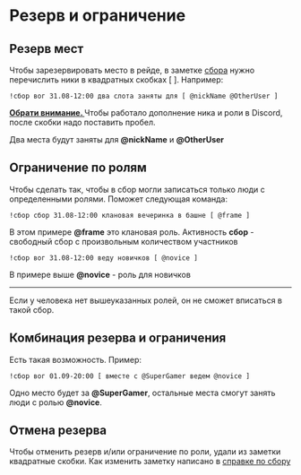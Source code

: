 # Резерв и ограничение

## Резерв мест
Чтобы зарезервировать место в рейде, в заметке [сбора](./sbor.md#Команда-сбор)
нужно перечислить ники в квадратных скобках [ ]. Например:

`!сбор вог 31.08-12:00 два слота заняты для [ @nickName @OtherUser ]`

<a name="внимание"></a>
<div class="alert alert-warning" role="alert">
    <b><a href="#внимание" class="header">Обрати внимание. </a></b>
    Чтобы работало дополнение ника и роли в Discord, 
    после скобки надо поставить пробел.
</div>

Два места будут заняты для **@nickName** и **@OtherUser**

## Ограничение по ролям
Чтобы сделать так, чтобы в сбор могли записаться только люди с определенными ролями. 
Поможет следующая команда:

`!сбор сбор 31.08-12:00 клановая вечеринка в башне [ @frame ]`

В этом примере **@frame** это клановая роль. 
Активность **сбор** - свободный сбор с произвольным количеством участников

`!сбор вог 31.08-12:00 веду новичков [ @novice ]`

В примере выше **@novice** - роль для новичков

***

Если у человека нет вышеуказанных ролей, он не сможет вписаться в такой сбор.

## Комбинация резерва и ограничения
Есть такая возможность. Пример:

`!сбор вог 01.09-20:00 [ вместе с @SuperGamer ведем @novice ]`

Одно место будет за **@SuperGamer**, остальные места смогут занять люди с ролью **@novice**.

## Отмена резерва
Чтобы отменить резерв и/или ограничение по роли, удали из заметки квадратные скобки. 
Как изменить заметку написано в [справке по сбору](./sbor.md#Справка)